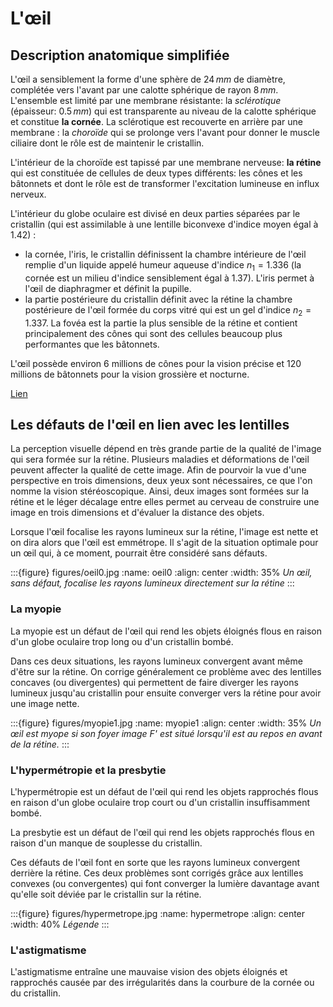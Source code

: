 # L'œil
## Description anatomique simplifiée
L'œil a sensiblement la forme d'une sphère de $24\,mm$ de diamètre, complétée vers l'avant par une calotte sphérique de rayon $8\,mm$. L'ensemble est limité par une membrane résistante: la *sclérotique* (épaisseur: $0.5\,mm$) qui est transparente au niveau de la calotte sphérique et constitue **la cornée**. La sclérotique est recouverte en arrière par une membrane : la *choroïde* qui se prolonge vers l'avant pour donner le muscle ciliaire dont le rôle est de maintenir le cristallin.

L'intérieur de la choroïde est tapissé par une membrane nerveuse: **la rétine** qui est constituée de cellules de deux types différents: les cônes et les bâtonnets et dont le rôle est de transformer l'excitation lumineuse en influx nerveux.

L'intérieur du globe oculaire est divisé en deux parties séparées par le cristallin (qui est assimilable à une lentille biconvexe d'indice moyen égal à $1.42$) :

- la cornée, l'iris, le cristallin définissent la chambre intérieure de l'œil remplie d'un liquide appelé humeur aqueuse d'indice $n_{1}= 1.336$ (la cornée est un milieu d'indice sensiblement égal à $1.37$). L'iris permet à l'œil de diaphragmer et définit la pupille.
- la partie postérieure du cristallin définit avec la rétine la chambre postérieure de l'œil formée du corps vitré qui est un gel d'indice $n_{2}= 1.337$. La fovéa est la partie la plus sensible de la rétine et contient principalement des cônes qui sont des cellules beaucoup plus performantes que les bâtonnets.

L'œil possède environ 6 millions de cônes pour la vision précise et 120 millions de bâtonnets pour la vision grossière et nocturne.

[Lien](https://uel.unisciel.fr/physique/optigeo/optigeo_ch11/co/apprendre_ch11_04.html)

## Les défauts de l'œil en lien avec les lentilles
La perception visuelle dépend en très grande partie de la qualité de l'image qui sera formée sur la rétine. Plusieurs maladies et déformations de l'œil peuvent affecter la qualité de cette image. Afin de pourvoir la vue d'une perspective en trois dimensions, deux yeux sont nécessaires, ce que l'on nomme la vision stéréoscopique. Ainsi, deux images sont formées sur la rétine et le léger décalage entre elles permet au cerveau de construire une image en trois dimensions et d'évaluer la distance des objets.

Lorsque l'œil focalise les rayons lumineux sur la rétine, l'image est nette et on dira alors que l'œil est emmétrope. Il s'agit de la situation optimale pour un œil qui, à ce moment, pourrait être considéré sans défauts.

:::{figure} figures/oeil0.jpg
:name: oeil0
:align: center
:width: 35%
*Un œil, sans défaut, focalise les rayons lumineux directement sur la rétine*
:::

### La myopie
La myopie est un défaut de l'œil qui rend les objets éloignés flous en raison d'un globe oculaire trop long ou d'un cristallin bombé.

Dans ces deux situations, les rayons lumineux convergent avant même d'être sur la rétine. On corrige généralement ce problème avec des lentilles concaves (ou divergentes) qui permettent de faire diverger les rayons lumineux jusqu'au cristallin pour ensuite converger vers la rétine pour avoir une image nette.

:::{figure} figures/myopie1.jpg
:name: myopie1
:align: center
:width: 35%
*Un œil est myope si son foyer image F' est situé lorsqu'il est au repos en avant de la rétine.*
:::

### L'hypermétropie et la presbytie
L'hypermétropie est un défaut de l'œil qui rend les objets rapprochés flous en raison d'un globe oculaire trop court ou d'un cristallin insuffisamment bombé.

La presbytie est un défaut de l'œil qui rend les objets rapprochés flous en raison d'un manque de souplesse du cristallin.

Ces défauts de l'œil font en sorte que les rayons lumineux convergent derrière la rétine. Ces deux problèmes sont corrigés grâce aux lentilles convexes (ou convergentes) qui font converger la lumière davantage avant qu'elle soit déviée par le cristallin sur la rétine.

:::{figure} figures/hypermetrope.jpg
:name: hypermetrope
:align: center
:width: 40%
*Légende*
:::


### L'astigmatisme
L'astigmatisme entraîne une mauvaise vision des objets éloignés et rapprochés causée par des irrégularités dans la courbure de la cornée ou du cristallin.